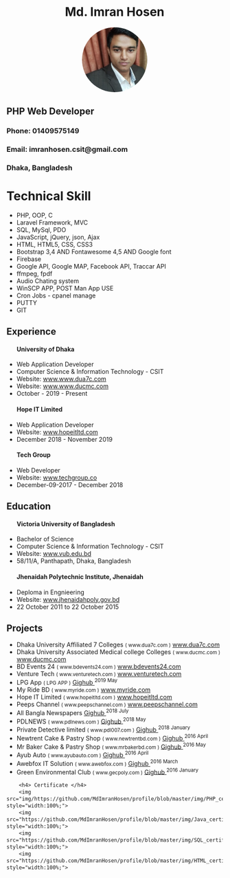 
  <div style="width:100%;text-align:center;margin-left:auto;margin-right:auto;">
   <h1>Md. Imran Hosen</h1>
 <img style="border-radius:50%;width:30%;text-align:center;"  src="img/imran.jpg" alt="Md.Imran Hosen">
  </div>
<h2> PHP Web Developer </h2>
<h3> Phone: 01409575149 </h3>
<h3> Email: imranhosen.csit@gmail.com </h3> 
<h3> Dhaka, Bangladesh</h3>

<h1>Technical Skill</h1>
<ul>
  <li>PHP, OOP, C</li>
  <li>Laravel Framework, MVC</li>
  <li>SQL, MySql, PDO</li>
  <li>JavaScript, jQuery, json, Ajax</li>
  <li>HTML, HTML5, CSS, CSS3</li>
  <li>Bootstrap 3,4 AND Fontawesome 4,5 AND Google font</li>
  <li>Firebase</li>
  <li>Google API, Google MAP, Facebook API, Traccar API</li>
  <li>ffmpeg, fpdf</li>
  <li>Audio Chating system</li>
  <li>WinSCP APP, POST Man App USE</li>
  <li>Cron Jobs - cpanel manage</li>
  <li>PUTTY</li>
  <li>GIT</li>
</ul>


<h2>Experience</h2>
<ul>
<h4>University of Dhaka</h4>
  <li>Web Application Developer</li>
  <li>Computer Science & Information Technology - CSIT</li>
  <li>Website: <a href="http://www.dua7c.com/" target="_blank">www.www.dua7c.com</a></li>
  <li>Website: <a href="http://www.ducmc.com/" target="_blank">www.www.ducmc.com</a></li>
  <li> October - 2019 - Present</li>
  
  <h4>Hope IT Limited</h4>
  <li>Web Application Developer</li>
  <li>Website: <a href="http://hopeitltd.com/" target="_blank">www.hopeitltd.com</a></li>
  <li>December 2018 - November 2019</li>
  
  <h4>Tech Group</h4>
  <li>Web Developer</li>
  <li>Website: <a href="http://techgroup.co/" target="_blank">www.techgroup.co</a></li>
  <li>December-09-2017 - December 2018</li>
</ul>


<h2>Education</h2>
<ul>
<h4>Victoria University of Bangladesh</h4>
  <li>Bachelor of Science</li>
  <li>Computer Science & Information Technology - CSIT</li>
  <li>Website: <a href="http://vub.edu.bd/" target="_blank">www.vub.edu.bd</a></li>
  <li>58/11/A, Panthapath, Dhaka, Bangladesh</li>
  
  <h4>Jhenaidah Polytechnic Institute, Jhenaidah</h4>
  <li>Deploma in Engnieering</li>
  <li>Website: <a href="http://jhenaidahpoly.gov.bd/" target="_blank">www.jhenaidahpoly.gov.bd</a></li>
  <li>22 October 2011 to 22 October 2015</li>
</ul>

<h2>Projects</h2>
        <ul>
          <li>
             Dhaka University Affiliated 7 Colleges <small>( www.dua7c.com )</small> <a target="_blank" href="https://www.dua7c.com/"> <i class="fa fa-globe"></i> www.dua7c.com </a>
          </li>
          <li>
             Dhaka University Associated Medical college Colleges <small>( www.ducmc.com )</small> <a target="_blank" href="https://www.ducmc.com/"> <i class="fa fa-globe"></i> www.ducmc.com </a>
          </li>
          <li>
             BD Events 24 <small>( www.bdevents24.com )</small> <a target="_blank" href="https://www.ducmc.com/"> <i class="fa fa-globe"></i> www.bdevents24.com </a>
          </li>
          <li>
             Venture Tech <small>( www.venturetech.com )</small> <a target="_blank" href="https://www.venturetech.com/"> <i class="fa fa-globe"></i> www.venturetech.com </a>
          </li>
          <li>          
            LPG App <small>( LPG APP )</small> <a href="#"> <i class="fab fa-github"></i> Gighub </a> <sup> 2019 May </sup>
          </li>
          <li>
             My Ride BD <small>( www.myride.com )</small> <a target="_blank" href="#"> <i class="fa fa-globe"></i> www.myride.com </a>
          </li>
          <li>
             Hope IT Limited <small>( www.hopeitltd.com )</small> <a target="_blank" href="https://www.hopeitltd.com/"> <i class="fa fa-globe"></i> www.hopeitltd.com </a>
          </li>
          <li>
             Peeps Channel <small>( www.peepschannel.com )</small> <a target="_blank" href="https://www.ducmc.com/"> <i class="fa fa-globe"></i> www.peepschannel.com </a>            
          </li> 
          <li>          
            All Bangla Newspapers <a href="#"> <i class="fab fa-github"></i> Gighub </a> <sup> 2018 July </sup>
          </li>
          <li>
           <i class="fa-li fa fa-trophy text-warning"></i>            
            PDLNEWS <small>( www.pdlnews.com )</small> <a href="#"> <i class="fab fa-github"></i> Gighub </a> <sup> 2018 May </sup>
          </li>
          <li>         
            Private Detective limited <small>( www.pdl007.com )</small> <a href="#"> <i class="fab fa-github"></i> Gighub </a> <sup> 2018 January </sup>
          </li>
          <li>         
            Newtrent Cake & Pastry Shop <small>( www.newtrentbd.com )</small> <a href="#"> <i class="fab fa-github"></i> Gighub </a> <sup> 2016 April </sup>
          </li>
          <li>          
            Mr Baker Cake & Pastry Shop <small>( www.mrbakerbd.com )</small> <a href="#"> <i class="fab fa-github"></i> Gighub </a> <sup> 2016 May </sup>
          </li>
          <li>          
            Ayub Auto <small>( www.ayubauto.com )</small> <a href="#"> <i class="fab fa-github"></i> Gighub </a> <sup> 2016 April </sup>
          </li> 
           <li>          
            Awebfox IT Solution <small>( www.awebfox.com )</small> <a href="#"> <i class="fab fa-github"></i> Gighub </a> <sup> 2016 March </sup>
          </li> 
          <li>         
            Green Environmental Club <small>( www.gecpoly.com )</small> <a href="#"> <i class="fab fa-github"></i> Gighub </a> <sup> 2016 January </sup>
          </li>          
        </ul>
        

        <h4> Certificate </h4>
        <img src="img/https://github.com/MdImranHosen/profile/blob/master/img/PHP_certificate%5B1%5D.jpg" style="width:100%;">
        <img src="https://github.com/MdImranHosen/profile/blob/master/img/Java_certificate%5B1%5D.jpg" style="width:100%;">
        <img src="https://github.com/MdImranHosen/profile/blob/master/img/SQL_certificate%5B1%5D.jpg" style="width:100%;">
        <img src="https://github.com/MdImranHosen/profile/blob/master/img/HTML_certificate%5B1%5D.jpg" style="width:100%;">
